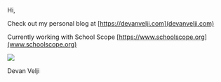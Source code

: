 Hi,

Check out my personal blog at [https://devanvelji.com](devanvelji.com)

Currently working with School Scope [https://www.schoolscope.org](www.schoolscope.org)

![](https://komarev.com/ghpvc/?username=bobthe3&color=green)

Devan Velji 

